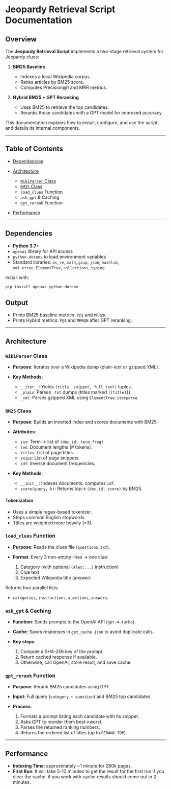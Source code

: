 # Jeopardy Retrieval Script Documentation

## Overview

The **Jeopardy Retrieval Script** implements a two-stage retrieval system for Jeopardy clues:

1. **BM25 Baseline**

   * Indexes a local Wikipedia corpus.
   * Ranks articles by BM25 score.
   * Computes Precision\@1 and MRR metrics.

2. **Hybrid BM25 + GPT Reranking**

   * Uses BM25 to retrieve the top candidates.
   * Reranks those candidates with a GPT model for improved accuracy.

This documentation explains how to install, configure, and use the script, and details its internal components.

---

## Table of Contents

* [Dependencies](#dependencies)

* [Architecture](#architecture)

  * [`WikiParser` Class](#wikiparser-class)
  * [`BM25` Class](#bm25-class)
  * `load_clues` Function
  * `ask_gpt` & Caching
  * `gpt_rerank` Function
* [Performance](#performance)


---

## Dependencies

* **Python 3.7+**
* `openai` library for API access
* `python-dotenv` to load environment variables
* Standard libraries: `os`, `re`, `math`, `gzip`, `json`, `hashlib`, `xml.etree.ElementTree`, `collections`, `typing`

Install with:

```bash
pip install openai python-dotenv
```


## Output

   * Prints BM25 baseline metrics: `P@1` and `MRR@K`.
   * Prints Hybrid metrics: `P@1` and `MRR@N` after GPT reranking.

---

## Architecture

### `WikiParser` Class

* **Purpose**: Iterates over a Wikipedia dump (plain-text or gzipped XML).
* **Key Methods**:

  * `__iter__`: Yields `(title, snippet, full_text)` tuples.
  * `_plain`: Parses `.txt` dumps (titles marked `[[Title]]`).
  * `_xml`: Parses gzipped XML using `ElementTree.iterparse`.

### `BM25` Class

* **Purpose**: Builds an inverted index and scores documents with BM25.
* **Attributes**:

  * `inv`: Term → list of `(doc_id, term_freq)`.
  * `len`: Document lengths (# tokens).
  * `titles`: List of page titles.
  * `snips`: List of page snippets.
  * `idf`: Inverse document frequencies.
* **Key Methods**:

  * `__init__`: Indexes documents, computes `idf`.
  * `score(query, k)`: Returns top-`k` `(doc_id, score)` by BM25.

#### Tokenization

* Uses a simple regex-based tokenizer.
* Stops common English stopwords.
* Titles are weighted more heavily (×3).

### `load_clues` Function

* **Purpose**: Reads the clues file (`questions.txt`).
* **Format**: Every 3 non-empty lines → one clue:

  1. Category (with optional `(Alex:...)` instruction)
  2. Clue text
  3. Expected Wikipedia title (answer)

Returns four parallel lists:

* `categories`, `instructions`, `questions`, `answers`.

### `ask_gpt` & Caching

* **Function**: Sends prompts to the OpenAI API (`gpt-4-turbo`).
* **Cache**: Saves responses in `gpt_cache.json` to avoid duplicate calls.
* **Key steps**:

  1. Compute a SHA-256 key of the prompt.
  2. Return cached response if available.
  3. Otherwise, call OpenAI, store result, and save cache.

### `gpt_rerank` Function

* **Purpose**: Rerank BM25 candidates using GPT.
* **Input**: Full query (`category + question`) and BM25 top candidates.
* **Process**:

  1. Formats a prompt listing each candidate with its snippet.
  2. Asks GPT to reorder them best→worst.
  3. Parses the returned ranking numbers.
  4. Returns the ordered list of titles (up to `RERANK_TOP`).

---

## Performance 

* **Indexing Time**: approximately ~1 minute for 280k pages.
* **First Run**: It will take 5-10 minutes to get the result for the first run if you clear the cache. if you work with cache results should come out in 2 minutes.


